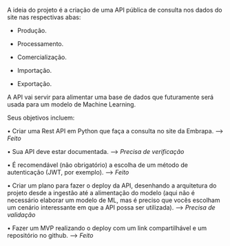 A ideia do projeto é a criação de uma API pública de consulta nos dados do site nas respectivas abas:

* Produção.

* Processamento.

* Comercialização.

* Importação.

* Exportação.

A API vai servir para alimentar uma base de dados que futuramente será usada para um modelo de Machine Learning.

Seus objetivos incluem:

• Criar uma Rest API em Python que faça a consulta no site da Embrapa. --> *Feito*

• Sua API deve estar documentada. --> *Precisa de verificação*

• É recomendável (não obrigatório) a escolha de um método de autenticação (JWT, por exemplo). --> *Feito*

• Criar um plano para fazer o deploy da API, desenhando a arquitetura do projeto desde a ingestão até a alimentação do modelo (aqui não é necessário elaborar um modelo de ML, mas é preciso que vocês escolham um cenário interessante em que a API possa ser utilizada). --> *Precisa de validação*

• Fazer um MVP realizando o deploy com um link compartilhável e um repositório no github. --> *Feito*